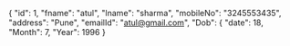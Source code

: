 

 {
      "id": 1,
      "fname": "atul",
      "lname": "sharma",
      "mobileNo": "3245553435",
      "address": "Pune",
      "emailId": "atul@gmail.com",
      "Dob": {
        "date": 18,
        "Month": 7,
        "Year": 1996
      }
